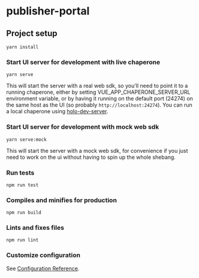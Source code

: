 # publisher-portal

## Project setup
```
yarn install
```

### Start UI server for development with live chaperone
```
yarn serve
```

This will start the server with a real web sdk, so you'll need to point it to a running chaperone, either by setting VUE_APP_CHAPERONE_SERVER_URL environment variable, or by having it running on the default port (24274) on the same host as the UI (so probably `http://localhost:24274`). You can run a local chaperone using [holo-dev-server](https://github.com/Holo-Host/envoy-chaperone/tree/main/holo-dev-server).

### Start UI server for development with mock web sdk
```
yarn serve:mock
```

This will start the server with a mock web sdk, for convenience if you just need to work on the ui without having to spin up the whole shebang.

### Run tests
```
npm run test
```

### Compiles and minifies for production
```
npm run build
```

### Lints and fixes files
```
npm run lint
```

### Customize configuration
See [Configuration Reference](https://cli.vuejs.org/config/).
